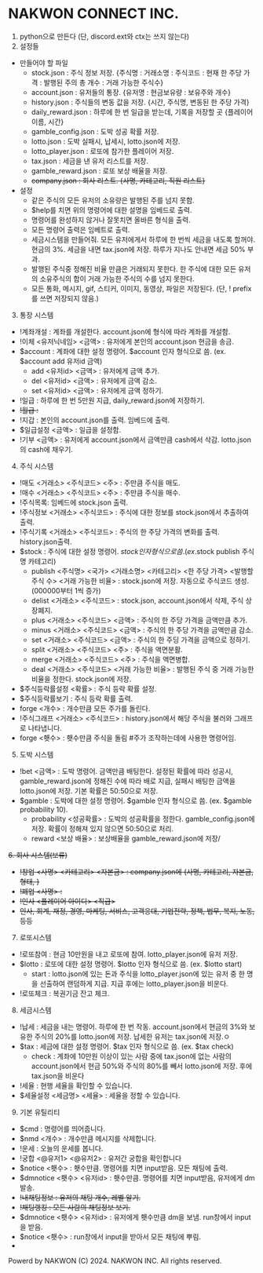# NAKWON CONNECT INC.
1. python으로 만든다 (단, discord.ext와 ctx는 쓰지 않는다)
2. 설정들
- 만들어야 할 파일
    - stock.json : 주식 정보 저장. {주식명 : 거래소명 : 주식코드 : 현재 한 주당 가격 : 발행된 주의 총 개수 : 거래 가능한 주식수}
    - account.json : 유저들의 통장. {유저명 : 현금보유량 : 보유주와 개수}
    - history.json : 주식들의 변동 값을 저장. {시간, 주식명, 변동된 한 주당 가격}
    - daily_reward.json : 하루에 한 번 일급을 받는데, 기록을 저장할 곳 {플레이어이름, 시간}
    - gamble_config.json : 도박 성공 확률 저장.
    - lotto.json : 도박 실패시, 납세시, lotto.json에 저장.
    - lotto_player.json : 로또에 참가한 플레이어 저장.
    - tax.json : 세금을 낸 유저 리스트를 저장.
    - gamble_reward.json : 로또 보상 배율을 저장.
    - ~~company.json : 회사 리스트. {사명, 카테고리, 직원 리스트}~~
- 설정
    - 같은 주식의 모든 유저의 소유량은 발행된 주를 넘지 못함.
    - $help를 치면 위의 명령어에 대한 설명을 임베드로 출력.
    - 명령어를 완성하지 않거나 잘못치면 올바른 형식을 출력.
    - 모든 명령어 출력은 임베트로 출력.
    - 세금시스템을 만들어줘. 모든 유저에게서 하루에 한 번씩 세금을 내도록 할꺼야. 현금의 3%. 세금을 내면 tax.json에 저장. 하루가 지나도 안내면 세금 50% 부과.
    - 발행된 주식중 정해진 비율 만큼은 거래되지 못한다. 한 주식에 대한 모든 유저의 소유주식의 합이 거래 가능한 주식의 수를 넘지 못한다.
    - 모든 통화, 메시지, gif, 스티커, 이미지, 동영상, 파일은 저장된다. (단, ! prefix를 쓰면 저장되지 않음.)

3. 통장 시스템
- !계좌개설 : 계좌를 개설한다. account.json에 형식에 따라 계좌를 개설함.
- !이체 <유저닉네임> <금액> : 유저에게 본인의 account.json 현금을 송금.
- $account : 계좌에 대한 설정 명령어. $account 인자 형식으로 씀. (ex. $account add 유저id 금액)
    - add <유저id> <금액> : 유저에게 금액 추가.
    - del <유저id> <금액> : 유저에게 금액 감소.
    - set <유저id> <금액> : 유저에게 금액 정하기.
- !일급 : 하루에 한 번 5만원 지급, daily_reward.json에 저장하기.
- ~~!월급 :~~
- !지갑 : 본인의 account.json를 출력. 임베드에 출력.
- $일급설정 <금액> : 일급을 설정함.
- !기부 <금액> : 유저에게 account.json에서 금액만큼 cash에서 삭감. lotto.json의 cash에 채우기. 

4. 주식 시스템
- !매도 <거래소> <주식코드> <주> : 주만큼 주식을 매도.
- !매수 <거래소> <주식코드> <주> : 주만큼 주식을 매수.
- !주식목록: 임베드에 stock.json 출력.
- !주식정보 <거래소> <주식코드> : 주식에 대한 정보를 stock.json에서 추출하여 출력.
- !주식기록 <거래소> <주식코드> : 주식의 한 주당 가격의 변화를 출력. history.json출력.
- $stock : 주식에 대한 설정 명령어. $stock 인자 형식으로 씀. (ex.$stock publish 주식명 카테고리)
    - publish <주식명> <국가> <거래소명> <카테고리> <한 주당 가격> <발행할 주식 수> <거래 가능한 비율> : stock.json에 저장. 자동으로 주식코드 생성. (000000부터 1씩 증가)
    - delist <거래소> <주식코드> : stock.json, account.json에서 삭제, 주식 상장폐지.
    - plus <거래소> <주식코드> <금액> : 주식의 한 주당 가격을 금액만큼 추가.
    - minus <거래소> <주식코드> <금액> : 주식의 한 주당 가격을 금액만큼 감소.
    - set <거래소> <주식코드> <금액> : 주식의 한 주딩 가격을 금액으로 정하기.
    - split <거래소> <주식코드> <주> : 주식을 액면분활.
    - merge <거래소> <주식코드> <주> : 주식을 액면병합.
    - deal <거래소>  <주식코드> <거래 가능한 비율> : 발행된 주식 중 거래 가능한 비율을 정한다. stock.json에 저장.
- $주식등락률설정 <확률> : 주식 등락 확률 설정.
- $주식등락률보기 : 주식 등락 확률 출력.
- forge <개수> : 개수만큼 모든 주가를 돌린다.
- !주식그래프 <거래소> <주식코드> : history.json에서 해당 주식을 불러와 그래프로 나타냅니다.
- forge <횃수> : 횃수만큼 주식을 돌림 #주가 조작하는데에 사용한 명령어임.

5. 도박 시스템
- !bet <금액> : 도박 명령어. 금액만큼 배팅한다. 설정된 확률에 따라 성공시, gamble_reward.json에 정해진 수에 따라 배로 지급, 실패시 배팅한 금액을 lotto.json에 저장. 기본 확률은 50:50으로 저장.
- $gamble : 도박에 대한 설정 명령어. $gamble 인자 형식으로 씀. (ex. $gamble probability 10).
    - probability <성공확률> : 도박의 성공확률을 정한다. gamble_config.json에 저장. 확률이 정해져 있지 않으면 50:50으로 처리.
    - reward <보상 배율> : 보상배율을 gamble_reward.json에 저장/

~~6. 회사 시스템(보류)~~
- ~~!창업 <사명> <카테고리> <자본금> : company.json에 {사명, 카테고리, 자본금, 형태, }~~
- ~~!폐업 <사명> :~~
- ~~!인사 <플레이어 아이디> <직급>~~
- ~~인사, 회계, 재정, 경영, 마케팅, 서비스, 고객응대, 기업전략, 정책, 법무, 복지, 노동, 등등~~

7. 로또시스템
- !로또참여 : 현금 10만원을 내고 로또에 참여. lotto_player.json에 유저 저장.
- $lotto : 로또에 대한 설정 명령어. $lotto 인자 형식으로 씀. (ex. $lotto start)
  - start : lotto.json에 있는 돈과 주식을 lotto_player.json에 있는 유저 중 한 명을 선출하여 랜덤하게 지급. 지급 후에는 lotto_player.json을 비운다.
- !로또체크 : 복권기금 잔고 체크.

8. 세금시스템
- !납세 : 세금을 내는 명령어. 하루에 한 번 작동. account.json에서 현금의 3%와 보유한 주식의 20%를  lotto.json에 저장. 납세한 유저는 tax.json에 저장.ㅇ
- $tax : 세금에 대한 설정 명령어. $tax 인자 형식으로 씀. (ex. $tax check)
    - check : 계좌에 10만원 이상이 있는 사람 중에 tax.json에 없는 사람의 account.json에서 현금 50%와 주식의 80%를 빼서 lotto.json에 저장. 후에 tax.json을 비운다
- !세율 : 현행 세율을 확인할 수 있습니다.
- $세율설정 <세금명> <세율> : 세율을 정할 수 있습니다.

9. 기본 유틸리티
- $cmd : 명령어를 띄어줍니다.
- $nmd <개수> : 개수만큼 메시지를 삭제합니다.
- !운세 : 오늘의 운세를 봅니다.
- !궁합 <@유저1> <@유저2> : 유저간 궁합을 확인합니다
- $notice <횃수> : 횃수만큼. 명령어를 치면 input받음. 모든 채팅에 출력.
- $dmnotice <횃수> <유저id> : 횃수만큼. 명령어를 치면 input받음, 유저에게 dm발송.
- ~~!내채팅정보 : 유저의 채팅 개수, 레벨 알기.~~
- ~~!채팅랭킹 : 모든 사람의 채팅정보 보기.~~
- $dmnotice <횃수> <유저id> : 유저에게 횃수만큼 dm을 보냄. run창에서 input을 받음.
- $notice <횃수> : run창에서 input을 받아서 모든 채팅에 뿌림.
- 


Powerd by NAKWON
(C) 2024. NAKWON INC. All rights reserved.
